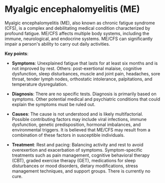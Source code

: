<!--
source: gpt-3 + jph editing
abbr: ME
tags: diagnoses
-->

# Myalgic encephalomyelitis (ME)

Myalgic encephalomyelitis (ME), also known as chronic fatigue syndrome (CFS), is a complex and debilitating medical condition characterized by profound fatigue. ME/CFS affects multiple body systems, including the immune, neurological, and endocrine systems. ME/CFS can significantly impair a person's ability to carry out daily activities.

**Key points**:

* **Symptoms**: Unexplained fatigue that lasts for at least six months and is not improved by rest. Others: post-exertional malaise, cognitive dysfunction, sleep disturbances, muscle and joint pain, headaches, sore throat, tender lymph nodes, orthostatic intolerance, palpitations, and temperature dysregulation.

* **Diagnosis**: There are no specific tests. Diagnosis is primarily based on symptoms. Other potential medical and psychiatric conditions that could explain the symptoms must be ruled out.

* **Causes**: The cause is not understood and is likely multifactorial. Possible contributing factors may include viral infections, immune dysfunction, genetic predisposition, hormonal imbalances, and environmental triggers. It is believed that ME/CFS may result from a combination of these factors in susceptible individuals.

* **Treatment**: Rest and pacing: Balancing activity and rest to avoid overexertion and exacerbation of symptoms. Symptom-specific treatments such as pain management, cognitive behavioral therapy (CBT), graded exercise therapy (GET), medications for sleep disturbances or mood disorders, dietary modifications, stress management techniques, and support groups. There is currently no cure.
